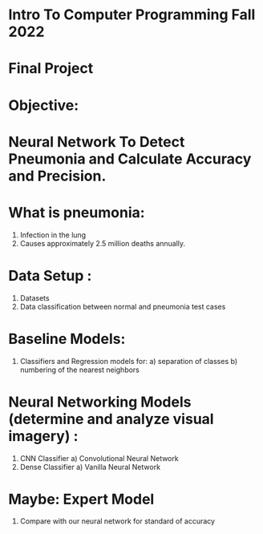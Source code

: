 # Intro To Computer Programming Fall 2022
# Final Project

# Objective:
# Neural Network To Detect Pneumonia and Calculate Accuracy and Precision.

# What is pneumonia:
   1. Infection in the lung
   2. Causes approximately 2.5 million deaths annually.

# Data Setup :
   1. Datasets
   2. Data classification between normal and pneumonia test cases

# Baseline Models:
   1. Classifiers and Regression models for:
       a) separation of classes
       b) numbering of the nearest neighbors

# Neural Networking Models (determine and analyze visual imagery) :
   1. CNN Classifier
       a) Convolutional Neural Network
   2. Dense Classifier
       a) Vanilla Neural Network

# Maybe: Expert Model
   1. Compare with our neural network for standard of accuracy


